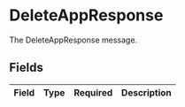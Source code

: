 # DeleteAppResponse

The DeleteAppResponse message.


## Fields

| Field       | Type        | Required    | Description |
| ----------- | ----------- | ----------- | ----------- |